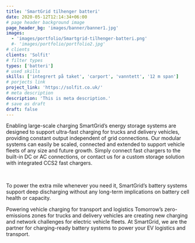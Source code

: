 ```yaml
---
title: 'SmartGrid tilhenger batteri'
date: 2020-05-12T12:14:34+06:00
# page header background image
page_header_bg: 'images/banner/banner1.jpg'
images:
  - 'images/portfolio/Smartgrid-tilhenger-batteri.png'
  #- 'images/portfolio/portfolio2.jpg'
# clients
clients: 'Solfit'
# filter types
types: ['batteri']
# used skills
skills: ['integrert på taket', 'carport', 'vanntett', '12 m span']
# porjects link
project_link: 'https://solfit.co.uk/'
# meta description
description: 'This is meta description.'
# save as draft
draft: false
---
```


Enabling large-scale charging
SmartGrid’s energy storage systems are designed to support ultra-fast charging for trucks and delivery vehicles, providing constant output independent of grid connections. Our modular systems can easily be scaled, connected and extended to support vehicle fleets of any size and future growth. Simply connect fast chargers to the built-in DC or AC connections, or contact us for a custom storage solution with integrated CCS2 fast chargers.

​

To power the extra mile whenever you need it, SmartGrid’s battery systems support deep discharging without any long-term implications on battery cell health or capacity.

Powering vehicle charging for transport and logistics
Tomorrow’s zero-emissions zones for trucks and delivery vehicles are creating new charging and network challenges for electric vehicle fleets. At SmartGrid, we are the partner for charging-ready battery systems to power your EV logistics and transport.
